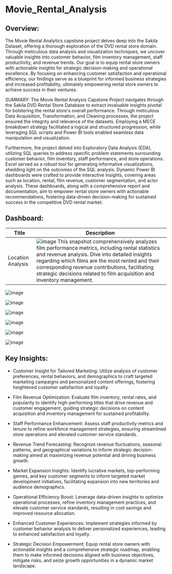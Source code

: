 # Movie_Rental_Analysis
## Overview:
The Movie Rental Analytics capstone project delves deep into the Sakila Dataset, offering a thorough exploration of the DVD rental store domain. Through meticulous data analysis and visualization techniques, we uncover valuable insights into customer behavior, film inventory management, staff productivity, and revenue trends. Our goal is to equip rental store owners with actionable insights for strategic decision-making and operational excellence. By focusing on enhancing customer satisfaction and operational efficiency, our findings serve as a blueprint for informed business strategies and increased profitability, ultimately empowering rental store owners to achieve success in their ventures.

SUMMARY:
The Movie Rental Analysis Capstone Project navigates through the Sakila DVD Rental Store Database to extract invaluable insights pivotal for bolstering the rental store's overall performance. Through meticulous Data Acquisition, Transformation, and Cleaning processes, the project ensured the integrity and relevance of the datasets. Employing a MECE breakdown strategy facilitated a logical and structured progression, while leveraging SQL scripts and Power BI tools enabled seamless data manipulation and visualization.

Furthermore, the project delved into Exploratory Data Analysis (EDA), utilizing SQL queries to address specific problem statements surrounding customer behavior, film inventory, staff performance, and store operations. Excel served as a robust tool for generating informative visualizations, shedding light on the outcomes of the SQL analysis. Dynamic Power BI dashboards were crafted to provide interactive insights, covering areas such as location, rental, film revenue, customer segmentation, and actor analysis. These dashboards, along with a comprehensive report and documentation, aim to empower rental store owners with actionable recommendations, fostering data-driven decision-making for sustained success in the competitive DVD rental market.

## Dashboard:
| Title | Description |
| --- | --- |
| Location Analysis |  ![image](https://github.com/DA-Atharv/Movie_Rental_Analysis/assets/159448408/5a715b49-4649-4497-a5ef-41db7ca85f66) This snapshot comprehensively analyzes film performance metrics, including rental statistics and revenue analysis. Dive into detailed insights regarding which films are the most rented and their corresponding revenue contributions, facilitating strategic decisions related to film acquisition and inventory management. |
![image](https://github.com/DA-Atharv/Movie_Rental_Analysis/assets/159448408/5a715b49-4649-4497-a5ef-41db7ca85f66)

![image](https://github.com/DA-Atharv/Movie_Rental_Analysis/assets/159448408/38410e8f-0b45-4c9f-a6d6-3b0cdb99e609)

![image](https://github.com/DA-Atharv/Movie_Rental_Analysis/assets/159448408/1ab509b7-9959-424a-beb2-9d2a13567914)

![image](https://github.com/DA-Atharv/Movie_Rental_Analysis/assets/159448408/d7c2af35-7c17-4039-af1f-b8591a9f6c35)

![image](https://github.com/DA-Atharv/Movie_Rental_Analysis/assets/159448408/620f16d7-0351-488a-9af5-eca2b1aa0384)

![image](https://github.com/DA-Atharv/Movie_Rental_Analysis/assets/159448408/1e05ee5d-cfdb-4363-9078-e2a64c1f96a3)

## Key Insights:
- Customer Insight for Tailored Marketing: Utilize analysis of customer preferences, rental behaviors, and demographics to craft targeted marketing campaigns and personalized content offerings, fostering heightened customer satisfaction and loyalty.

- Film Revenue Optimization: Evaluate film inventory, rental rates, and popularity to identify high-performing titles that drive revenue and customer engagement, guiding strategic decisions on content acquisition and inventory management for sustained profitability.

- Staff Performance Enhancement: Assess staff productivity metrics and tenure to refine workforce management strategies, ensuring streamlined store operations and elevated customer service standards.

- Revenue Trend Forecasting: Recognize revenue fluctuations, seasonal patterns, and geographical variations to inform strategic decision-making aimed at maximizing revenue potential and driving business growth.

- Market Expansion Insights: Identify lucrative markets, top-performing genres, and key customer segments to inform targeted market development initiatives, facilitating expansion into new territories and audience demographics.

- Operational Efficiency Boost: Leverage data-driven insights to optimize operational processes, refine inventory management practices, and elevate customer service standards, resulting in cost savings and improved resource allocation.

- Enhanced Customer Experiences: Implement strategies informed by customer behavior analysis to deliver personalized experiences, leading to enhanced satisfaction and loyalty.

- Strategic Decision Empowerment: Equip rental store owners with actionable insights and a comprehensive strategic roadmap, enabling them to make informed decisions aligned with business objectives, mitigate risks, and seize growth opportunities in a dynamic market landscape.
